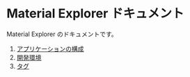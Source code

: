 # Material Explorer ドキュメント

Material Explorer のドキュメントです。

1. [アプリケーションの構成](composition.md)
1. [開発環境](environment.md)
1. [タグ](tag.md)
